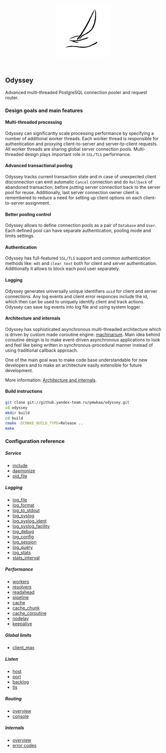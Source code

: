 <p align="center">
	<img src="documentation/odyssey.png" width="35%" height="35%" /><br>
</p>
<br>

## Odyssey

Advanced multi-threaded PostgreSQL connection pooler and request router.

### Design goals and main features

#### Multi-threaded processing

Odyssey can significantly scale processing performance by
specifying a number of additional worker threads. Each worker thread is
responsible for authentication and proxying client-to-server and server-to-client
requests. All worker threads are sharing global server connection pools.
Multi-threaded design plays important role in `SSL/TLS` performance.

#### Advanced transactional pooling

Odyssey tracks current transaction state and in case of unexpected client
disconnection can emit automatic `Cancel` connection and do `Rollback` of
abandoned transaction, before putting server connection back to
the server pool for reuse. Additionally, last server connection owner client
is remembered to reduce a need for setting up client options on each
client-to-server assignment.

#### Better pooling control

Odyssey allows to define connection pools as a pair of `Database` and `User`.
Each defined pool can have separate authentication, pooling mode and limits settings.

#### Authentication

Odyssey has full-featured `SSL/TLS` support and common authentication methods
like: `md5` and `clear text` both for client and server authentication.
Additionally it allows to block each pool user separately.

#### Logging

Odyssey generates universally unique identifiers `uuid` for client and server connections.
Any log events and client error responces include the id, which then can be used to
uniquely identify client and track actions. Odyssey can save log events into log file and
using system logger.

#### Architecture and internals

Odyssey has sophisticated asynchronous multi-threaded architecture which
is driven by custom made coroutine engine: [machinarium](https://github.yandex-team.ru/pmwkaa/odyssey/tree/master/third_party/machinarium).
Main idea behind coroutine design is to make event-driven asynchronous applications to look and feel
like being written in synchronous-procedural manner instead of using traditional
callback approach.

One of the main goal was to make code base understandable for new developers and
to make an architecture easily extensible for future development.

More information: [Architecture and internals](documentation/internals.md).

#### Build instructions

```sh
git clone git://github.yandex-team.ru/pmwkaa/odyssey.git
cd odyssey
mkdir build
cd build
cmake -DCMAKE_BUILD_TYPE=Release ..
make
```

### Configuration reference

##### Service

* [include](https://github.yandex-team.ru/pmwkaa/odyssey/blob/master/documentation/configuration.md#include-string)
* [daemonize](https://github.yandex-team.ru/pmwkaa/odyssey/blob/master/documentation/configuration.md#daemonize-yesno)
* [pid\_file](https://github.yandex-team.ru/pmwkaa/odyssey/blob/master/documentation/configuration.md#pid_file-string)

##### Logging

* [log\_file](https://github.yandex-team.ru/pmwkaa/odyssey/blob/master/documentation/configuration.md#log_file-string)
* [log\_format](https://github.yandex-team.ru/pmwkaa/odyssey/blob/master/documentation/configuration.md#log_format-string)
* [log\_to\_stdout](https://github.yandex-team.ru/pmwkaa/odyssey/blob/master/documentation/configuration.md#log_to_stdout-yesno)
* [log\_syslog](https://github.yandex-team.ru/pmwkaa/odyssey/blob/master/documentation/configuration.md#log_syslog-yesno)
* [log\_syslog\_ident](https://github.yandex-team.ru/pmwkaa/odyssey/blob/master/documentation/configuration.md#log_syslog_ident-string)
* [log\_syslog\_facility](https://github.yandex-team.ru/pmwkaa/odyssey/blob/master/documentation/configuration.md#log_syslog_facility-string)
* [log\_debug](https://github.yandex-team.ru/pmwkaa/odyssey/blob/master/documentation/configuration.md#log_debug-yesno)
* [log\_config](https://github.yandex-team.ru/pmwkaa/odyssey/blob/master/documentation/configuration.md#log_config-yesno)
* [log\_session](https://github.yandex-team.ru/pmwkaa/odyssey/blob/master/documentation/configuration.md#log_session-yesno)
* [log\_query](https://github.yandex-team.ru/pmwkaa/odyssey/blob/master/documentation/configuration.md#log_query-yesno)
* [log\_stats](https://github.yandex-team.ru/pmwkaa/odyssey/blob/master/documentation/configuration.md#log_stats-yesno)
* [stats\_interval](https://github.yandex-team.ru/pmwkaa/odyssey/blob/master/documentation/configuration.md#stats_interval-integer)

##### Performance

* [workers](https://github.yandex-team.ru/pmwkaa/odyssey/blob/master/documentation/configuration.md#workers-integer)
* [resolvers](https://github.yandex-team.ru/pmwkaa/odyssey/blob/master/documentation/configuration.md#resolvers-integer)
* [readahead](https://github.yandex-team.ru/pmwkaa/odyssey/blob/master/documentation/configuration.md#readahead-integer)
* [pipeline](https://github.yandex-team.ru/pmwkaa/odyssey/blob/master/documentation/configuration.md#pipeline-integer)
* [cache](https://github.yandex-team.ru/pmwkaa/odyssey/blob/master/documentation/configuration.md#cache-integer)
* [cache\_chunk](https://github.yandex-team.ru/pmwkaa/odyssey/blob/master/documentation/configuration.md#cache_chunk-integer)
* [cache\_coroutine](https://github.yandex-team.ru/pmwkaa/odyssey/blob/master/documentation/configuration.md#cache_coroutine-integer)
* [nodelay](https://github.yandex-team.ru/pmwkaa/odyssey/blob/master/documentation/configuration.md#nodelay-yesno)
* [keepalive](https://github.yandex-team.ru/pmwkaa/odyssey/blob/master/documentation/configuration.md#keepalive-integer)

##### Global limits

* [client\_max](https://github.yandex-team.ru/pmwkaa/odyssey/blob/master/documentation/configuration.md#client_max-integer)

##### Listen

* [host](https://github.yandex-team.ru/pmwkaa/odyssey/blob/master/documentation/configuration.md#host-string)
* [port](https://github.yandex-team.ru/pmwkaa/odyssey/blob/master/documentation/configuration.md#port-integer)
* [backlog](https://github.yandex-team.ru/pmwkaa/odyssey/blob/master/documentation/configuration.md#backlog-integer)
* [tls](https://github.yandex-team.ru/pmwkaa/odyssey/blob/master/documentation/configuration.md#tls-string)

##### Routing

* [overview](https://github.yandex-team.ru/pmwkaa/odyssey/blob/master/documentation/configuration.md#routing-rules)
* [console](https://github.yandex-team.ru/pmwkaa/odyssey/blob/master/documentation/configuration.md#admin-console)

##### Internals

* [overview](documentation/internals.md)
* [error codes](documentation/internals.md#client-error-codes)
